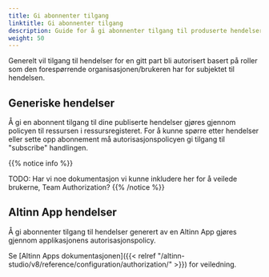 ```yaml
---
title: Gi abonnenter tilgang
linktitle: Gi abonnenter tilgang
description: Guide for å gi abonnenter tilgang til produserte hendelser
weight: 50
---
```



Generelt vil tilgang til hendelser for en gitt part bli autorisert basert på roller som den forespørrende organisasjonen/brukeren har for subjektet til hendelsen.


## Generiske hendelser
Å gi en abonnent tilgang til dine publiserte hendelser gjøres gjennom policyen til 
ressursen i ressursregisteret. For å kunne spørre etter hendelser eller sette opp abonnement må autorisasjonspolicyen gi tilgang til "subscribe" handlingen.

{{% notice info  %}}

TODO: Har vi noe dokumentasjon vi kunne inkludere her for å veilede brukerne, Team Authorization? 
{{% /notice %}}


## Altinn App hendelser

Å gi abonnenter tilgang til hendelser generert av en Altinn App gjøres gjennom applikasjonens
autorisasjonspolicy. 

Se [Altinn Apps dokumentasjonen]({{< relref "/altinn-studio/v8/reference/configuration/authorization/" >}}) for veiledning.